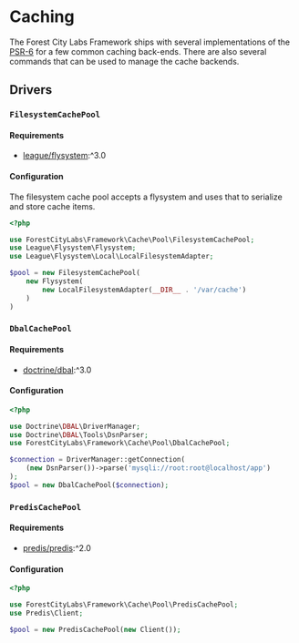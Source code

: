 Caching
=======

The Forest City Labs Framework ships with several implementations of the [PSR-6](https://www.php-fig.org/psr/psr-6/) for a few common caching back-ends. There are also several commands that can be used to manage the cache backends.

Drivers
-------

### `FilesystemCachePool`

#### Requirements

* [league/flysystem](https://packagist.org/packages/league/flysystem):^3.0

#### Configuration

The filesystem cache pool accepts a flysystem and uses that to serialize and store cache items.

```php
<?php

use ForestCityLabs\Framework\Cache\Pool\FilesystemCachePool;
use League\Flysystem\Flysystem;
use League\Flysystem\Local\LocalFilesystemAdapter;

$pool = new FilesystemCachePool(
    new Flysystem(
        new LocalFilesystemAdapter(__DIR__ . '/var/cache')
    )
)
```

### `DbalCachePool`

#### Requirements

* [doctrine/dbal](https://packagist.org/packages/doctrine/dbal):^3.0

#### Configuration

```php
<?php

use Doctrine\DBAL\DriverManager;
use Doctrine\DBAL\Tools\DsnParser;
use ForestCityLabs\Framework\Cache\Pool\DbalCachePool;

$connection = DriverManager::getConnection(
    (new DsnParser())->parse('mysqli://root:root@localhost/app')
); 
$pool = new DbalCachePool($connection);
```

### `PredisCachePool`

#### Requirements

* [predis/predis](https://packagist.org/packages/predis/predis):^2.0

#### Configuration

```php
<?php

use ForestCityLabs\Framework\Cache\Pool\PredisCachePool;
use Predis\Client;

$pool = new PredisCachePool(new Client());
```
